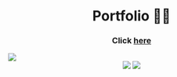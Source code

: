 <h1 align="center">Portfolio 👨‍💻</h1>
   
<h3 align="center">Click <a href="https://guhrodrigues.vercel.app/">here</a></h3>   
<img src="https://cdn.discordapp.com/attachments/876799799255531523/1086808318636470392/portfolio.png">
<div align="center">
    <img src="https://img.shields.io/badge/React-20232A?style=for-the-badge&logo=react&logoColor=61DAFB" />
    <img src="https://img.shields.io/badge/Tailwind_CSS-38B2AC?style=for-the-badge&logo=tailwind-css&logoColor=white" />
</div>
